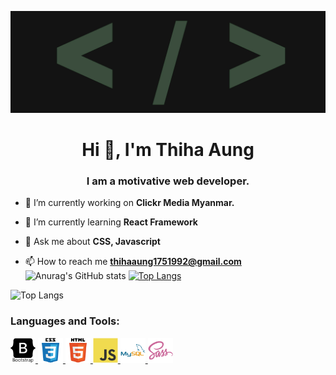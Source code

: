 
![github banner](https://github.com/thihaaung225278/thihaaung225278/blob/main/github-banner.jpg)
<h1 align="center">Hi 👋, I'm Thiha Aung</h1>
<h3 align="center">I am a motivative web developer.</h3>

- 🔭 I’m currently working on **Clickr Media Myanmar.**

- 🌱 I’m currently learning **React Framework**

- 💬 Ask me about **CSS, Javascript**

- 📫 How to reach me **thihaaung1751992@gmail.com**
![Anurag's GitHub stats](https://github-readme-stats.vercel.app/api?username=thihaaung225278&show_icons=true&theme=dark)
[![Top Langs](https://github-readme-stats.vercel.app/api/top-langs/?username=thihaaung225278&layout=pie)](https://github.com/anuraghazra/github-readme-stats)

![Top Langs](https://github-readme-stats.vercel.app/api/top-langs/?username=thihaaung225278&theme=dark)


<h3 align="left">Languages and Tools:</h3>
<p align="left"> <a href="https://getbootstrap.com" target="_blank" rel="noreferrer"> <img src="https://raw.githubusercontent.com/devicons/devicon/master/icons/bootstrap/bootstrap-plain-wordmark.svg" alt="bootstrap" width="40" height="40"/> </a> <a href="https://www.w3schools.com/css/" target="_blank" rel="noreferrer"> <img src="https://raw.githubusercontent.com/devicons/devicon/master/icons/css3/css3-original-wordmark.svg" alt="css3" width="40" height="40"/> </a> <a href="https://www.w3.org/html/" target="_blank" rel="noreferrer"> <img src="https://raw.githubusercontent.com/devicons/devicon/master/icons/html5/html5-original-wordmark.svg" alt="html5" width="40" height="40"/> </a> <a href="https://developer.mozilla.org/en-US/docs/Web/JavaScript" target="_blank" rel="noreferrer"> <img src="https://raw.githubusercontent.com/devicons/devicon/master/icons/javascript/javascript-original.svg" alt="javascript" width="40" height="40"/> </a> <a href="https://www.mysql.com/" target="_blank" rel="noreferrer"> <img src="https://raw.githubusercontent.com/devicons/devicon/master/icons/mysql/mysql-original-wordmark.svg" alt="mysql" width="40" height="40"/> </a> <a href="https://sass-lang.com" target="_blank" rel="noreferrer"> <img src="https://raw.githubusercontent.com/devicons/devicon/master/icons/sass/sass-original.svg" alt="sass" width="40" height="40"/> </a> </p>
